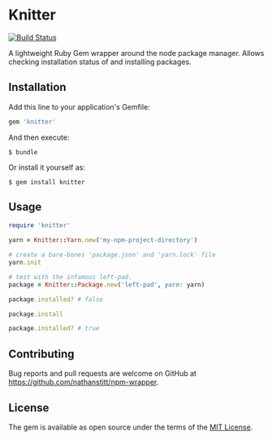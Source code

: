 # Knitter

[![Build Status](https://travis-ci.org/nathanstitt/knitter.svg?branch=master)](https://travis-ci.org/nathanstitt/knitter)

A lightweight Ruby Gem wrapper around the node package manager.  Allows checking installation status of and installing packages.

## Installation

Add this line to your application's Gemfile:

```ruby
gem 'knitter'
```

And then execute:

    $ bundle

Or install it yourself as:

    $ gem install knitter

## Usage

```ruby
require 'knitter'

yarn = Knitter::Yarn.new('my-npm-project-directory')

# create a bare-bones 'package.json' and 'yarn.lock' file
yarn.init

# test with the infamous left-pad.
package = Knitter::Package.new('left-pad', yarn: yarn)

package.installed? # false

package.install

package.installed? # true
```


## Contributing

Bug reports and pull requests are welcome on GitHub at https://github.com/nathanstitt/npm-wrapper.


## License

The gem is available as open source under the terms of the [MIT License](http://opensource.org/licenses/MIT).
